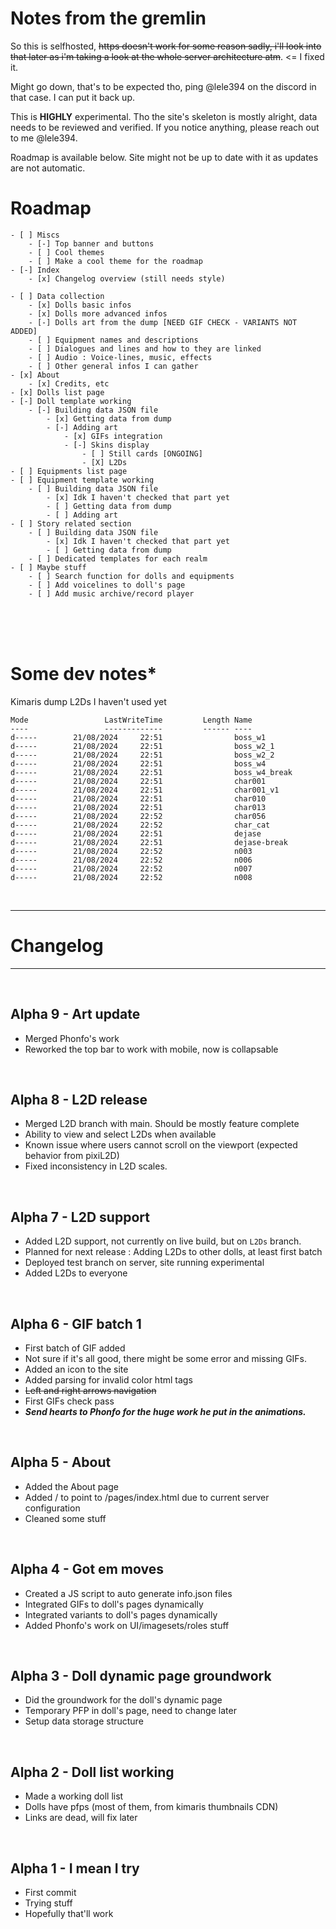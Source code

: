 # Notes from the gremlin

So this is selfhosted, ~~https doesn't work for some reason sadly, i'll look into that later as i'm taking a look at the whole server architecture atm~~. <= I fixed it.

Might go down, that's to be expected tho, ping @lele394 on the discord in that case. I can put it back up.

This is **HIGHLY** experimental. Tho the site's skeleton is mostly alright, data needs to be reviewed and verified. If you notice anything, please reach out to me @lele394.

Roadmap is available below. Site might not be up to date with it as updates are not automatic.




# Roadmap

```
- [ ] Miscs
    - [-] Top banner and buttons
    - [ ] Cool themes
    - [ ] Make a cool theme for the roadmap
- [-] Index
    - [x] Changelog overview (still needs style)

- [ ] Data collection
    - [x] Dolls basic infos
    - [x] Dolls more advanced infos
    - [-] Dolls art from the dump [NEED GIF CHECK - VARIANTS NOT ADDED]
    - [ ] Equipment names and descriptions
    - [ ] Dialogues and lines and how to they are linked
    - [ ] Audio : Voice-lines, music, effects 
    - [ ] Other general infos I can gather
- [x] About
    - [x] Credits, etc
- [x] Dolls list page 
- [-] Doll template working
    - [-] Building data JSON file
        - [x] Getting data from dump
        - [-] Adding art
            - [x] GIFs integration
            - [-] Skins display
                - [ ] Still cards [ONGOING]
                - [X] L2Ds 
- [ ] Equipments list page
- [ ] Equipment template working
    - [ ] Building data JSON file
        - [x] Idk I haven't checked that part yet
        - [ ] Getting data from dump
        - [ ] Adding art
- [ ] Story related section
    - [ ] Building data JSON file
        - [x] Idk I haven't checked that part yet
        - [ ] Getting data from dump
    - [ ] Dedicated templates for each realm
- [ ] Maybe stuff
    - [ ] Search function for dolls and equipments
    - [ ] Add voicelines to doll's page
    - [ ] Add music archive/record player
```

<br>
<br>
<br>

# Some dev notes*
Kimaris dump L2Ds I haven't used yet
```
Mode                 LastWriteTime         Length Name
----                 -------------         ------ ----
d-----        21/08/2024     22:51                boss_w1
d-----        21/08/2024     22:51                boss_w2_1
d-----        21/08/2024     22:51                boss_w2_2
d-----        21/08/2024     22:51                boss_w4
d-----        21/08/2024     22:51                boss_w4_break
d-----        21/08/2024     22:51                char001
d-----        21/08/2024     22:51                char001_v1
d-----        21/08/2024     22:51                char010
d-----        21/08/2024     22:51                char013
d-----        21/08/2024     22:52                char056
d-----        21/08/2024     22:52                char_cat
d-----        21/08/2024     22:51                dejase
d-----        21/08/2024     22:51                dejase-break
d-----        21/08/2024     22:52                n003
d-----        21/08/2024     22:52                n006
d-----        21/08/2024     22:52                n007
d-----        21/08/2024     22:52                n008
```

<br>

---

# Changelog 

---

<br>
  
## Alpha 9 - Art update
- Merged Phonfo's work
- Reworked the top bar to work with mobile, now is collapsable

<br>  

## Alpha 8 - L2D release
- Merged L2D branch with main. Should be mostly feature complete
- Ability to view and select L2Ds when available
- Known issue where users cannot scroll on the viewport (expected behavior from pixiL2D)
- Fixed inconsistency in L2D scales.

<br>
  
## Alpha 7 - L2D support 
- Added L2D support, not currently on live build, but on `L2Ds` branch.
- Planned for next release : Adding L2Ds to other dolls, at least first batch
- Deployed test branch on server, site running experimental
- Added L2Ds to everyone

<br>
  
## Alpha 6 - GIF batch 1
- First batch of GIF added
- Not sure if it's all good, there might be some error and missing GIFs.
- Added an icon to the site 
- Added parsing for invalid color html tags
- ~~Left and right arrows navigation~~
- First GIFs check pass
- ***Send hearts to Phonfo for the huge work he put in the animations.***

<br>
  
## Alpha 5 - About
- Added the About page
- Added / to point to /pages/index.html due to current server configuration
- Cleaned some stuff

<br>

## Alpha 4 - Got em moves
- Created a JS script to auto generate info.json files
- Integrated GIFs to doll's pages dynamically
- Integrated variants to doll's pages dynamically
- Added Phonfo's work on UI/imagesets/roles stuff

<br>

## Alpha 3 - Doll dynamic page groundwork
- Did the groundwork for the doll's dynamic page
- Temporary PFP in doll's page, need to change later
- Setup data storage structure

<br>

## Alpha 2 - Doll list working
- Made a working doll list
- Dolls have pfps (most of them, from kimaris thumbnails CDN)
- Links are dead, will fix later

<br>

## Alpha 1 - I mean I try
- First commit
- Trying stuff
- Hopefully that'll work



